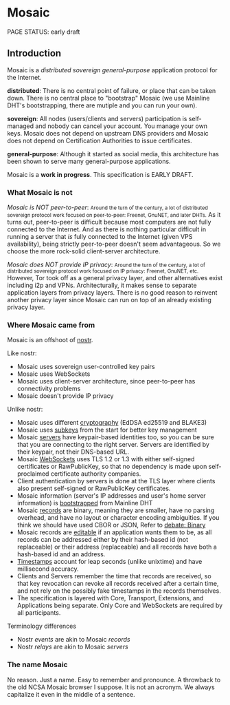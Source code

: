 # Mosaic

<status>PAGE STATUS: early draft</status>

## Introduction

Mosaic is a *distributed* *sovereign* *general-purpose* application protocol for the Internet.

**distributed**: There is no central point of failure, or place that can be taken down. There is no central place to "bootstrap" Mosaic (we use Mainline DHT's bootstrapping, there are mutiple and you can run your own).

**sovereign**: All nodes (users/clients and servers) participation is self-managed and nobody can cancel your account. You manage your own keys. Mosaic does not depend on upstream DNS providers and Mosaic does not depend on Certification Authorities to issue certificates.

**general-purpose**: Although it started as social media, this architecture has been shown to serve many general-purpose applications.

Mosaic is a **work in progress**.  This specification is EARLY DRAFT.

### What Mosaic is not

*Mosaic is NOT peer-to-peer*: <small>Around the turn of the century, a lot of distributed sovereign protocol work focused on peer-to-peer:  Freenet, GnuNET, and later DHTs.</small> As it turns out, peer-to-peer is difficult because most computers are not fully connected to the Internet. And as there is nothing particular difficult in running a server that *is* fully connected to the Internet (given VPS availability), being strictly peer-to-peer doesn't seem advantageous. So we choose the more rock-solid client-server architecture.

*Mosaic does NOT provide IP privacy*: <small>Around the turn of the century, a lot of distributed sovereign protocol work focused on IP privacy: Freenet, GnuNET, etc.</small>  However, Tor took off as a general privacy layer, and other alternatives exist including i2p and VPNs.  Architecturally, it makes sense to separate application layers from privacy layers.  There is no good reason to reinvent another privacy layer since Mosaic can run on top of an already existing privacy layer.

### Where Mosaic came from

Mosaic is an offshoot of [nostr](https://github.com/nostr-protocol).

Like nostr:

* Mosaic uses sovereign user-controlled key pairs
* Mosaic uses WebSockets
* Mosaic uses client-server architecture, since peer-to-peer has connectivity problems
* Mosaic doesn't provide IP privacy

Unlike nostr:

* Mosaic uses different [cryptography](cryptography.md) (EdDSA ed25519 and BLAKE3)
* Mosaic uses [subkeys](identity.md#master-keys-and-subkeys) from the start for better key management
* Mosaic [servers](identity.md#users-and-servers) have keypair-based identities too, so you can be sure that
  you are connecting to the right server. Servers are identified by their
  keypair, not their DNS-based URL.
* Mosaic [WebSockets](websockets.md) uses TLS 1.2 or 1.3 with either
  self-signed certificates or RawPublicKey, so that no dependency is made upon
  self-proclaimed certificate authority companies.
* Client authentication by servers is done at the TLS layer where clients
  also present self-signed or RawPublicKey certificates.
* Mosaic information (server's IP addresses and user's home server information)
  is [bootstrapped](bootstrap.md) from Mainline DHT
* Mosaic [records](record.md) are binary, meaning they are smaller,
  have no parsing overhead, and have no layout or character encoding
  ambiguities. If you think we should have used CBOR or JSON,
  Refer to
  [debate: Binary](https://github.com/SteveFarroll/mosaic-spec/issues/8)
* Mosaic records are [editable](reference.md) if an application wants them to
  be, as all records can be addressed either by their hash-based id (not
  replaceable) or their address (replaceable) and all records have both a
  hash-based id and an address.
* [Timestamps](timestamps.md) account for leap seconds (unlike unixtime) and
  have millisecond accuracy.
* Clients and Servers remember the time that records are received, so that
  key revocation can revoke all records received after a certain time,
  and not rely on the possibly fake timestamps in the records themselves.
* The specification is layered with Core, Transport, Extensions, and
  Applications being separate. Only Core and WebSockets are required by
  all participants.


Terminology differences

* Nostr *events* are akin to Mosaic *records*
* Nostr *relays* are akin to Mosaic *servers*

### The name Mosaic

No reason. Just a name. Easy to remember and pronounce. A throwback to
the old NCSA Mosaic browser I suppose. It is not an acronym. We always
capitalize it even in the middle of a sentence.

